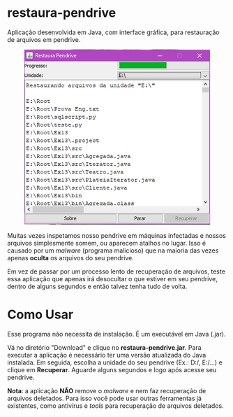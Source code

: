# restaura-pendrive
Aplicação desenvolvida em Java, com interface gráfica, para restauração de arquivos em pendrive.

<p align="center">
	<img src="https://raw.githubusercontent.com/Cledersonbc/restaura-pendrive/master/imgs/recuperando.png"></img>
</p>

Muitas vezes inspetamos nosso pendrive em máquinas infectadas e nossos arquivos simplesmente somem, ou aparecem atalhos no lugar. Isso é causado por um *malware* (programa malicioso) que na maioria das vezes apenas **oculta** os arquivos do seu pendrive.

Em vez de passar por um processo lento de recuperação de arquivos, teste essa aplicação que apenas irá desocultar o que estiver em seu pendrive, dentro de alguns segundos e então talvez tenha tudo de volta.

# Como Usar
Esse programa não necessita de instalação. É um executável em Java (.jar).


Vá no diretório "Download" e clique no **restaura-pendrive.jar**. Para executar a aplicação é necessário ter uma versão atualizada do Java instalada. Em seguida, escolha a unidade do seu pendrive (Ex.: D:/, E:/...) e clique em **Recuperar**. Aguarde alguns segundos e logo após acesse seu pendrive.

**Nota**: a aplicação **NÃO** remove o *malware* e nem faz recuperação de arquivos deletados. Para isso você pode usar outras ferramentas já existentes, como antivírus e *tools* para recuperação de arquivos deletados.
